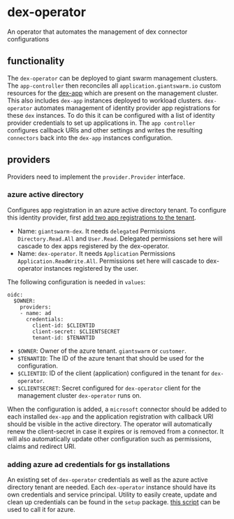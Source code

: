 # dex-operator

An operator that automates the management of dex connector configurations

## functionality

The `dex-operator` can be deployed to giant swarm management clusters.
The `app-controller` then reconciles all `application.giantswarm.io` custom resources for the [dex-app](https://github.com/giantswarm/dex-app) which are present on the management cluster.
This also includes `dex-app` instances deployed to workload clusters.
`dex-operator` automates management of identity provider app registrations for these `dex` instances.
To do this it can be configured with a list of identity provider credentials to set up applications in.
The `app controller` configures callback URIs and other settings and writes the resulting `connectors` back into the `dex-app` instances configuration.

## providers

Providers need to implement the `provider.Provider` interface.

### azure active directory

Configures app registration in an azure active directory tenant.
To configure this identity provider, first [add two app registrations to the tenant](https://learn.microsoft.com/en-us/azure/active-directory/develop/quickstart-register-app).

- Name: `giantswarm-dex`. It needs `delegated` Permissions `Directory.Read.All` and `User.Read`. Delegated permissions set here will cascade to dex apps registered by the dex-operator.
- Name: `dex-operator`. It needs `Application` Permissions `Application.ReadWrite.All`. Permissions set here will cascade to dex-operator instances registered by the user.


The following configuration is needed in `values`:
```
oidc:
  $OWNER:
    providers:
    - name: ad
      credentials:
        client-id: $CLIENTID
        client-secret: $CLIENTSECRET
        tenant-id: $TENANTID
```
- `$OWNER`: Owner of the azure tenant. `giantswarm` or `customer`.
- `$TENANTID`: The ID of the azure tenant that should be used for the configuration.
- `$CLIENTID`: ID of the client (application) configured in the tenant for `dex-operator`.
- `$CLIENTSECRET`: Secret configured for `dex-operator` client for the management cluster `dex-operator` runs on.

When the configuration is added, a `microsoft` connector should be added to each installed `dex-app` and the application registration with callback URI should be visible in the active directory.
The operator will automatically renew the client-secret in case it expires or is removed from a connector.
It will also automatically update other configuration such as permissions, claims and redirect URI.

### adding azure ad credentials for gs installations

An existing set of `dex-operator` credentials as well as the azure active directory tenant are needed.
Each `dex-operator` instance should have its own credentials and service principal. Utility to easily create, update and clean up credentials can be found in the `setup` package.
[this script](https://github.com/giantswarm/dex-operator/blob/main/scripts/dex-operator-azure-credentials.go) can be used to call it for azure.
